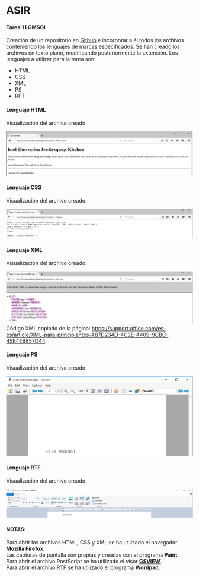 # ASIR
#### Tarea 1 LGMSGI
Creación de un repositorio en [Github](www.github.com) e incorporar a él todos los archivos conteniendo los lenguajes de marcas especificados.
Se han creado los archivos en texto plano, modificando posteriormente la extensión.
Los lenguajes a utilizar para la tarea son:
* HTML
* CSS
* XML
* PS
* RFT

#### Lenguaje HTML

Visualización del archivo creado:

![HTML](html.png)

#### Lenguaje CSS

Visualización del archivo creado:

![CSS](css.png)

#### Lenguaje XML

Visualización del archivo creado:

![XML](xml.png)
Código XML copiado de la página: https://support.office.com/es-es/article/XML-para-principiantes-A87D234D-4C2E-4409-9CBC-45E4EB857D44

#### Lenguaje PS

Visualización del archivo creado:

![PS](ps.png)

#### Lenguaje RTF

Visualización del archivo creado:

![RTF](rtf.png)

#### NOTAS:

Para abrir los archivos HTML, CSS y XML se ha utilizado el navegador **Mozilla Firefox**.  
Las capturas de pantalla son propias y creadas con el programa **Paint**.  
Para abrir el archivo PostScript se ha utilizado el visor **[GSVIEW](www.gsview.com)**.  
Para abrir el archivo RTF se ha utilizado el programa **Wordpad**.

